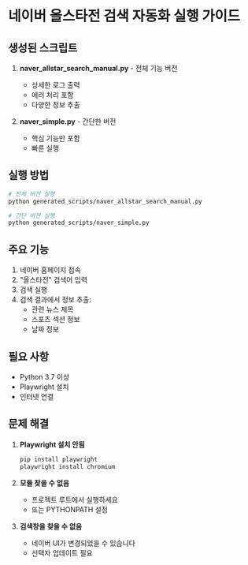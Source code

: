 # 네이버 올스타전 검색 자동화 실행 가이드

## 생성된 스크립트

1. **naver_allstar_search_manual.py** - 전체 기능 버전
   - 상세한 로그 출력
   - 에러 처리 포함
   - 다양한 정보 추출

2. **naver_simple.py** - 간단한 버전
   - 핵심 기능만 포함
   - 빠른 실행

## 실행 방법

```bash
# 전체 버전 실행
python generated_scripts/naver_allstar_search_manual.py

# 간단 버전 실행  
python generated_scripts/naver_simple.py
```

## 주요 기능

1. 네이버 홈페이지 접속
2. "올스타전" 검색어 입력
3. 검색 실행
4. 검색 결과에서 정보 추출:
   - 관련 뉴스 제목
   - 스포츠 섹션 정보
   - 날짜 정보

## 필요 사항

- Python 3.7 이상
- Playwright 설치
- 인터넷 연결

## 문제 해결

1. **Playwright 설치 안됨**
   ```bash
   pip install playwright
   playwright install chromium
   ```

2. **모듈 찾을 수 없음**
   - 프로젝트 루트에서 실행하세요
   - 또는 PYTHONPATH 설정

3. **검색창을 찾을 수 없음**
   - 네이버 UI가 변경되었을 수 있습니다
   - 선택자 업데이트 필요
